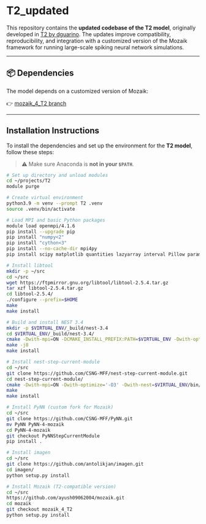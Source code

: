 # T2_updated

This repository contains the **updated codebase of the T2 model**, originally developed in [T2 by dguarino](https://github.com/dguarino/T2). The updates improve compatibility, reproducibility, and integration with a customized version of the Mozaik framework for running large-scale spiking neural network simulations.

---

## 📦 Dependencies

The model depends on a customized version of Mozaik:

👉 [mozaik_4_T2 branch](https://github.com/ayush09062004/mozaik/tree/mozaik_4_T2)

---

## Installation Instructions

To install the dependencies and set up the environment for the **T2 model**, follow these steps:

> ⚠️ Make sure Anaconda is **not in your `$PATH`**.

```bash
# Set up directory and unload modules
cd ~/projects/T2
module purge

# Create virtual environment
python3.9 -m venv --prompt T2 .venv
source .venv/bin/activate

# Load MPI and basic Python packages
module load openmpi/4.1.6
pip install --upgrade pip
pip install "numpy<2"
pip install "cython<3"
pip install --no-cache-dir mpi4py
pip install scipy matplotlib quantities lazyarray interval Pillow param==1.5.1 parameters neo==0.12.0 psutil future requests elephant pytest-xdist pytest-timeout junitparser numba numpyencoder sphinx imageio

# Install libtool
mkdir -p ~/src
cd ~/src
wget https://ftpmirror.gnu.org/libtool/libtool-2.5.4.tar.gz
tar xzf libtool-2.5.4.tar.gz
cd libtool-2.5.4/
./configure --prefix=$HOME
make
make install

# Build and install NEST 3.4
mkdir -p $VIRTUAL_ENV/_build/nest-3.4
cd $VIRTUAL_ENV/_build/nest-3.4/
cmake -Dwith-mpi=ON -DCMAKE_INSTALL_PREFIX:PATH=$VIRTUAL_ENV -Dwith-optimize='-O3' -Dwith-ltdl=$HOME ~/src/nest-simulator-3.4
make -j8
make install

# Install nest-step-current-module
cd ~/src
git clone https://github.com/CSNG-MFF/nest-step-current-module.git
cd nest-step-current-module/
cmake -Dwith-mpi=ON -Dwith-optimize='-O3' -Dwith-nest=$VIRTUAL_ENV/bin/nest-config
make
make install

# Install PyNN (custom fork for Mozaik)
cd ~/src
git clone https://github.com/CSNG-MFF/PyNN.git
mv PyNN PyNN-4-mozaik
cd PyNN-4-mozaik
git checkout PyNNStepCurrentModule
pip install .

# Install imagen
cd ~/src
git clone https://github.com/antolikjan/imagen.git
cd imagen/
python setup.py install

# Install Mozaik (T2-compatible version)
cd ~/src
https://github.com/ayush09062004/mozaik.git
cd mozaik
git checkout mozaik_4_T2
python setup.py install
